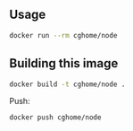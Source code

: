 

## Usage
```sh
docker run --rm cghome/node
```
## Building this image
```sh
docker build -t cghome/node .
```

Push:

```sh
docker push cghome/node
```